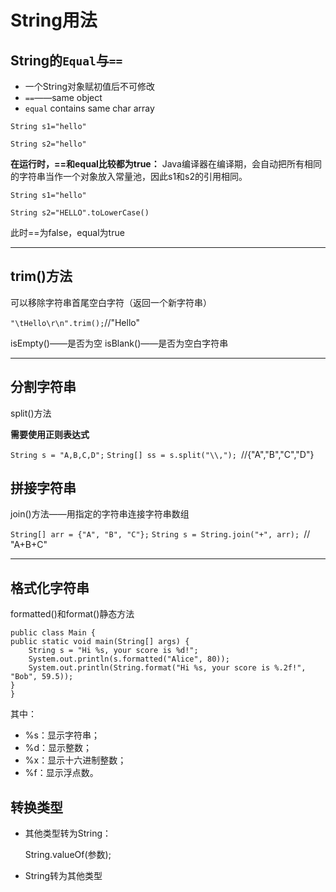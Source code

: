 # String用法

## String的``Equal``与``==``
* 一个String对象赋初值后不可修改
* ``==``——same object
* ``equal`` contains same char array

``String s1="hello"``

``String s2="hello"``

__在运行时，==和equal比较都为true：__
Java编译器在编译期，会自动把所有相同的字符串当作一个对象放入常量池，因此s1和s2的引用相同。

``String s1="hello"``

``String s2="HELLO".toLowerCase()``

此时==为false，equal为true




****
## trim()方法
可以移除字符串首尾空白字符（返回一个新字符串）

``"\tHello\r\n".trim();``//"Hello"

isEmpty()——是否为空
isBlank()——是否为空白字符串

****

## 分割字符串
split()方法

__需要使用正则表达式__

``String s = "A,B,C,D";``
``String[] ss = s.split("\\,"); ``//{"A","B","C","D"}

## 拼接字符串
join()方法——用指定的字符串连接字符串数组

``String[] arr = {"A", "B", "C"};``
``String s = String.join("+", arr); ``// "A+B+C"

*****
## 格式化字符串

formatted()和format()静态方法
 
    public class Main {
    public static void main(String[] args) {
        String s = "Hi %s, your score is %d!";
        System.out.println(s.formatted("Alice", 80));
        System.out.println(String.format("Hi %s, your score is %.2f!", "Bob", 59.5));
    }
    }

其中：
* %s：显示字符串；
* %d：显示整数；
* %x：显示十六进制整数；
* %f：显示浮点数。


## 转换类型
 * 其他类型转为String：

     String.valueOf(参数);
     
 * String转为其他类型
